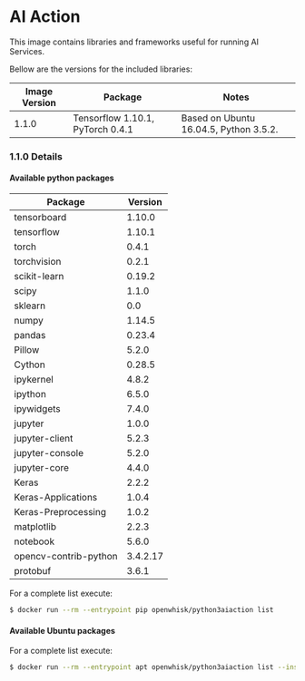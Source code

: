 <!--
#
# Licensed to the Apache Software Foundation (ASF) under one or more
# contributor license agreements.  See the NOTICE file distributed with
# this work for additional information regarding copyright ownership.
# The ASF licenses this file to You under the Apache License, Version 2.0
# (the "License"); you may not use this file except in compliance with
# the License.  You may obtain a copy of the License at
#
#     http://www.apache.org/licenses/LICENSE-2.0
#
# Unless required by applicable law or agreed to in writing, software
# distributed under the License is distributed on an "AS IS" BASIS,
# WITHOUT WARRANTIES OR CONDITIONS OF ANY KIND, either express or implied.
# See the License for the specific language governing permissions and
# limitations under the License.
#
-->

# AI Action

This image contains libraries and frameworks useful for running AI Services.

Bellow are the versions for the included libraries:

| Image Version | Package | Notes |
| ---------- | -------- | ------ |
| 1.1.0      | Tensorflow 1.10.1, PyTorch 0.4.1 | Based on Ubuntu 16.04.5, Python 3.5.2.

### 1.1.0 Details
#### Available python packages

| Package               | Version               |
| --------------------- | --------------------- |
| tensorboard           | 1.10.0                |
| tensorflow            | 1.10.1                |
| torch                 | 0.4.1                 |
| torchvision           | 0.2.1                 |
| scikit-learn          | 0.19.2                |
| scipy                 | 1.1.0                 |
| sklearn               | 0.0                   |
| numpy                 | 1.14.5                |
| pandas                | 0.23.4                |
| Pillow                | 5.2.0                 |
| Cython                | 0.28.5                |
| ipykernel             | 4.8.2                 |
| ipython               | 6.5.0                 |
| ipywidgets            | 7.4.0                 |
| jupyter               | 1.0.0                 |
| jupyter-client        | 5.2.3                 |
| jupyter-console       | 5.2.0                 |
| jupyter-core          | 4.4.0                 |
| Keras                 | 2.2.2                 |
| Keras-Applications    | 1.0.4                 |
| Keras-Preprocessing   | 1.0.2                 |
| matplotlib            | 2.2.3                 |
| notebook              | 5.6.0                 |
| opencv-contrib-python | 3.4.2.17              |
| protobuf              | 3.6.1                 |

For a complete list execute:

```bash
$ docker run --rm --entrypoint pip openwhisk/python3aiaction list
```

#### Available Ubuntu packages

For a complete list execute:

```bash
$ docker run --rm --entrypoint apt openwhisk/python3aiaction list --installed
```
